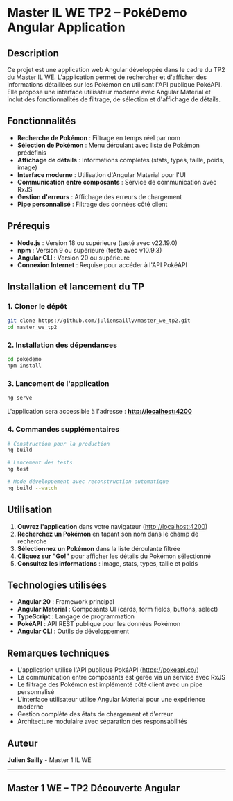 # Master IL WE TP2 – PokéDemo Angular Application

## Description

Ce projet est une application web Angular développée dans le cadre du TP2 du Master IL WE. L'application permet de rechercher et d'afficher des informations détaillées sur les Pokémon en utilisant l'API publique PokéAPI. Elle propose une interface utilisateur moderne avec Angular Material et inclut des fonctionnalités de filtrage, de sélection et d'affichage de détails.

## Fonctionnalités

- **Recherche de Pokémon** : Filtrage en temps réel par nom
- **Sélection de Pokémon** : Menu déroulant avec liste de Pokémon prédéfinis
- **Affichage de détails** : Informations complètes (stats, types, taille, poids, image)
- **Interface moderne** : Utilisation d'Angular Material pour l'UI
- **Communication entre composants** : Service de communication avec RxJS
- **Gestion d'erreurs** : Affichage des erreurs de chargement
- **Pipe personnalisé** : Filtrage des données côté client

## Prérequis

- **Node.js** : Version 18 ou supérieure (testé avec v22.19.0)
- **npm** : Version 9 ou supérieure (testé avec v10.9.3)
- **Angular CLI** : Version 20 ou supérieure
- **Connexion Internet** : Requise pour accéder à l'API PokéAPI

## Installation et lancement du TP

### 1. Cloner le dépôt

```bash
git clone https://github.com/juliensailly/master_we_tp2.git
cd master_we_tp2
```

### 2. Installation des dépendances

```bash
cd pokedemo
npm install
```

### 3. Lancement de l'application

```bash
ng serve
```

L'application sera accessible à l'adresse : **<http://localhost:4200>**

### 4. Commandes supplémentaires

```bash
# Construction pour la production
ng build

# Lancement des tests
ng test

# Mode développement avec reconstruction automatique
ng build --watch
```

## Utilisation

1. **Ouvrez l'application** dans votre navigateur (<http://localhost:4200>)
2. **Recherchez un Pokémon** en tapant son nom dans le champ de recherche
3. **Sélectionnez un Pokémon** dans la liste déroulante filtrée
4. **Cliquez sur "Go!"** pour afficher les détails du Pokémon sélectionné
5. **Consultez les informations** : image, stats, types, taille et poids

## Technologies utilisées

- **Angular 20** : Framework principal
- **Angular Material** : Composants UI (cards, form fields, buttons, select)
- **TypeScript** : Langage de programmation
- **PokéAPI** : API REST publique pour les données Pokémon
- **Angular CLI** : Outils de développement

## Remarques techniques

- L'application utilise l'API publique PokéAPI (<https://pokeapi.co/>)
- La communication entre composants est gérée via un service avec RxJS
- Le filtrage des Pokémon est implémenté côté client avec un pipe personnalisé
- L'interface utilisateur utilise Angular Material pour une expérience moderne
- Gestion complète des états de chargement et d'erreur
- Architecture modulaire avec séparation des responsabilités

## Auteur

**Julien Sailly** - Master 1 IL WE

---

## Master 1 WE – TP2 Découverte Angular
